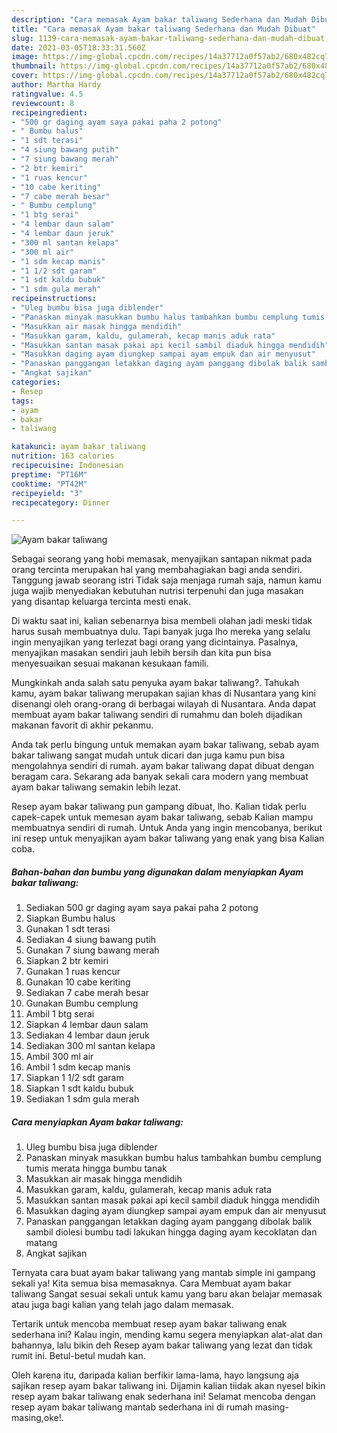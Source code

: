 ```yaml
---
description: "Cara memasak Ayam bakar taliwang Sederhana dan Mudah Dibuat"
title: "Cara memasak Ayam bakar taliwang Sederhana dan Mudah Dibuat"
slug: 1139-cara-memasak-ayam-bakar-taliwang-sederhana-dan-mudah-dibuat
date: 2021-03-05T18:33:31.560Z
image: https://img-global.cpcdn.com/recipes/14a37712a0f57ab2/680x482cq70/ayam-bakar-taliwang-foto-resep-utama.jpg
thumbnail: https://img-global.cpcdn.com/recipes/14a37712a0f57ab2/680x482cq70/ayam-bakar-taliwang-foto-resep-utama.jpg
cover: https://img-global.cpcdn.com/recipes/14a37712a0f57ab2/680x482cq70/ayam-bakar-taliwang-foto-resep-utama.jpg
author: Martha Hardy
ratingvalue: 4.5
reviewcount: 8
recipeingredient:
- "500 gr daging ayam saya pakai paha 2 potong"
- " Bumbu halus"
- "1 sdt terasi"
- "4 siung bawang putih"
- "7 siung bawang merah"
- "2 btr kemiri"
- "1 ruas kencur"
- "10 cabe keriting"
- "7 cabe merah besar"
- " Bumbu cemplung"
- "1 btg serai"
- "4 lembar daun salam"
- "4 lembar daun jeruk"
- "300 ml santan kelapa"
- "300 ml air"
- "1 sdm kecap manis"
- "1 1/2 sdt garam"
- "1 sdt kaldu bubuk"
- "1 sdm gula merah"
recipeinstructions:
- "Uleg bumbu bisa juga diblender"
- "Panaskan minyak masukkan bumbu halus tambahkan bumbu cemplung tumis merata hingga bumbu tanak"
- "Masukkan air masak hingga mendidih"
- "Masukkan garam, kaldu, gulamerah, kecap manis aduk rata"
- "Masukkan santan masak pakai api kecil sambil diaduk hingga mendidih"
- "Masukkan daging ayam diungkep sampai ayam empuk dan air menyusut"
- "Panaskan panggangan letakkan daging ayam panggang dibolak balik sambil diolesi bumbu tadi lakukan hingga daging ayam kecoklatan dan matang"
- "Angkat sajikan"
categories:
- Resep
tags:
- ayam
- bakar
- taliwang

katakunci: ayam bakar taliwang 
nutrition: 163 calories
recipecuisine: Indonesian
preptime: "PT16M"
cooktime: "PT42M"
recipeyield: "3"
recipecategory: Dinner

---
```



![Ayam bakar taliwang](https://img-global.cpcdn.com/recipes/14a37712a0f57ab2/680x482cq70/ayam-bakar-taliwang-foto-resep-utama.jpg)

Sebagai seorang yang hobi memasak, menyajikan santapan nikmat pada orang tercinta merupakan hal yang membahagiakan bagi anda sendiri. Tanggung jawab seorang istri Tidak saja menjaga rumah saja, namun kamu juga wajib menyediakan kebutuhan nutrisi terpenuhi dan juga masakan yang disantap keluarga tercinta mesti enak.

Di waktu  saat ini, kalian sebenarnya bisa membeli olahan jadi meski tidak harus susah membuatnya dulu. Tapi banyak juga lho mereka yang selalu ingin menyajikan yang terlezat bagi orang yang dicintainya. Pasalnya, menyajikan masakan sendiri jauh lebih bersih dan kita pun bisa menyesuaikan sesuai makanan kesukaan famili. 



Mungkinkah anda salah satu penyuka ayam bakar taliwang?. Tahukah kamu, ayam bakar taliwang merupakan sajian khas di Nusantara yang kini disenangi oleh orang-orang di berbagai wilayah di Nusantara. Anda dapat membuat ayam bakar taliwang sendiri di rumahmu dan boleh dijadikan makanan favorit di akhir pekanmu.

Anda tak perlu bingung untuk memakan ayam bakar taliwang, sebab ayam bakar taliwang sangat mudah untuk dicari dan juga kamu pun bisa mengolahnya sendiri di rumah. ayam bakar taliwang dapat dibuat dengan beragam cara. Sekarang ada banyak sekali cara modern yang membuat ayam bakar taliwang semakin lebih lezat.

Resep ayam bakar taliwang pun gampang dibuat, lho. Kalian tidak perlu capek-capek untuk memesan ayam bakar taliwang, sebab Kalian mampu membuatnya sendiri di rumah. Untuk Anda yang ingin mencobanya, berikut ini resep untuk menyajikan ayam bakar taliwang yang enak yang bisa Kalian coba.

<!--inarticleads1-->

##### Bahan-bahan dan bumbu yang digunakan dalam menyiapkan Ayam bakar taliwang:

1. Sediakan 500 gr daging ayam saya pakai paha 2 potong
1. Siapkan  Bumbu halus
1. Gunakan 1 sdt terasi
1. Sediakan 4 siung bawang putih
1. Gunakan 7 siung bawang merah
1. Siapkan 2 btr kemiri
1. Gunakan 1 ruas kencur
1. Gunakan 10 cabe keriting
1. Sediakan 7 cabe merah besar
1. Gunakan  Bumbu cemplung
1. Ambil 1 btg serai
1. Siapkan 4 lembar daun salam
1. Sediakan 4 lembar daun jeruk
1. Sediakan 300 ml santan kelapa
1. Ambil 300 ml air
1. Ambil 1 sdm kecap manis
1. Siapkan 1 1/2 sdt garam
1. Siapkan 1 sdt kaldu bubuk
1. Sediakan 1 sdm gula merah




<!--inarticleads2-->

##### Cara menyiapkan Ayam bakar taliwang:

1. Uleg bumbu bisa juga diblender
1. Panaskan minyak masukkan bumbu halus tambahkan bumbu cemplung tumis merata hingga bumbu tanak
1. Masukkan air masak hingga mendidih
1. Masukkan garam, kaldu, gulamerah, kecap manis aduk rata
1. Masukkan santan masak pakai api kecil sambil diaduk hingga mendidih
1. Masukkan daging ayam diungkep sampai ayam empuk dan air menyusut
1. Panaskan panggangan letakkan daging ayam panggang dibolak balik sambil diolesi bumbu tadi lakukan hingga daging ayam kecoklatan dan matang
1. Angkat sajikan




Ternyata cara buat ayam bakar taliwang yang mantab simple ini gampang sekali ya! Kita semua bisa memasaknya. Cara Membuat ayam bakar taliwang Sangat sesuai sekali untuk kamu yang baru akan belajar memasak atau juga bagi kalian yang telah jago dalam memasak.

Tertarik untuk mencoba membuat resep ayam bakar taliwang enak sederhana ini? Kalau ingin, mending kamu segera menyiapkan alat-alat dan bahannya, lalu bikin deh Resep ayam bakar taliwang yang lezat dan tidak rumit ini. Betul-betul mudah kan. 

Oleh karena itu, daripada kalian berfikir lama-lama, hayo langsung aja sajikan resep ayam bakar taliwang ini. Dijamin kalian tiidak akan nyesel bikin resep ayam bakar taliwang enak sederhana ini! Selamat mencoba dengan resep ayam bakar taliwang mantab sederhana ini di rumah masing-masing,oke!.


